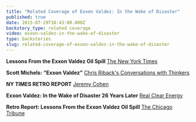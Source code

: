 ```yaml
---
title: "Related Coverage of Exxon Valdez: In the Wake of Disaster"
published: true
date: 2015-07-29T16:43:00.000Z
backstory_type: related coverage
video: exxon-valdez-in-the-wake-of-disaster
type: backstories
slug: related-coverage-of-exxon-valdez-in-the-wake-of-disaster
---
```


**Lessons From the Exxon Valdez Oil Spill**
[The New York Times](http://www.nytimes.com/2013/12/09/booming/lessons-from-the-exxon-valdez-oil-spill.html?ref=booming)

**Scott Michels: “Exxon Valdez”**
[Chris Riback's Conversations with Thinkers](http://chrisriback.com/2013/12/12/retro-reports-scott-michels-exxon-valdez-in-the-wake-of-disaster/)

**NY TIMES RETRO REPORT**
[Jeremy Cohen](http://jeremycohan.com/NYTimes-Retro-Report)

**Exxon Valdez: In the Wake of Disaster 26 Years Later**
[Real Clear Energy](http://www.realclearenergy.org/2015/03/24/exxon_valdez_in_the_wake_of_disaster_26_years_later_267373.html)

**Retro Report: Lessons From the Exxon Valdez Oil Spill**
[The Chicago Tribune](http://finance.chicagotribune.com/news/ny-times/retro-report-lessons-from-the-exxon-valdez-oil-spill/retro-report-lessons-from-the-exxon-valdez-oil-spill-12361055.htm)

